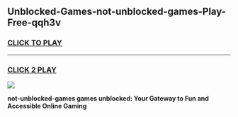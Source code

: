
## Unblocked-Games-not-unblocked-games-Play-Free-qqh3v
<h3>
<a href="https://premium76.site?title=not-unblocked-games&ref=18A1">CLICK TO PLAY</a></h3>
<hr>

<h3>
<a href="https://premium76.site?title=not-unblocked-games&ref=18A1">CLICK 2 PLAY</a>
  
</h3>

<a href="https://premium76.site?title=not-unblocked-games&ref=18A1"><img src="https://clearcache.store/games.png"></a>


**not-unblocked-games games unblocked: Your Gateway to Fun and Accessible Online Gaming**
